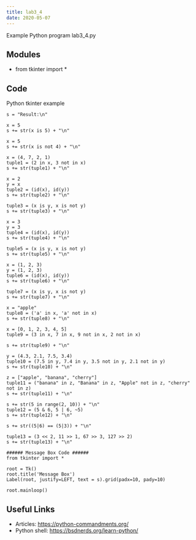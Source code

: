 ```yaml
---
title: lab3_4
date: 2020-05-07
---
```

Example Python program lab3_4.py

## Modules

* from tkinter import *

## Code

Python tkinter example

    s = "Result:\n"
    
    x = 5
    s += str(x is 5) + "\n"
    
    x = 5
    s += str(x is not 4) + "\n"
    
    x = (4, 7, 2, 1)
    tuple1 = (2 in x, 3 not in x)
    s += str(tuple1) + "\n"
    
    x = 2
    y = x
    tuple2 = (id(x), id(y))
    s += str(tuple2) + "\n"
    
    tuple3 = (x is y, x is not y)
    s += str(tuple3) + "\n"
    
    x = 3
    y = 3
    tuple4 = (id(x), id(y))
    s += str(tuple4) + "\n"
    
    tuple5 = (x is y, x is not y)
    s += str(tuple5) + "\n"
    
    x = (1, 2, 3)
    y = (1, 2, 3)
    tuple6 = (id(x), id(y))
    s += str(tuple6) + "\n"
    
    tuple7 = (x is y, x is not y)
    s += str(tuple7) + "\n"
    
    x = "apple"
    tuple8 = ('a' in x, 'a' not in x)
    s += str(tuple8) + "\n"
    
    x = [0, 1, 2, 3, 4, 5]
    tuple9 = (3 in x, 7 in x, 9 not in x, 2 not in x)
    
    s += str(tuple9) + "\n"
    
    y = (4.3, 2.1, 7.5, 3.4)
    tuple10 = (7.5 in y, 7.4 in y, 3.5 not in y, 2.1 not in y)
    s += str(tuple10) + "\n"
    
    z = ["apple", "banana", "cherry"]
    tuple11 = ("banana" in z, "Banana" in z, "Apple" not in z, "cherry" not in z)
    s += str(tuple11) + "\n"
    
    s += str(5 in range(2, 10)) + "\n"
    tuple12 = (5 & 6, 5 | 6, ~5)
    s += str(tuple12) + "\n"
    
    s += str((5|6) == (5|3)) + "\n"
    
    tuple13 = (3 << 2, 11 >> 1, 67 >> 3, 127 >> 2)
    s += str(tuple13) + "\n"
    
    ###### Message Box Code ######
    from tkinter import *
    
    root = Tk()
    root.title('Message Box')
    Label(root, justify=LEFT, text = s).grid(padx=10, pady=10)
    
    root.mainloop()
    

## Useful Links

- Articles: https://python-commandments.org/
- Python shell: https://bsdnerds.org/learn-python/
